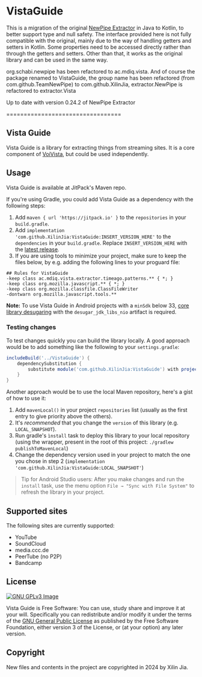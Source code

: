
# VistaGuide

This is a migration of the original [NewPipe Extractor](https://github.com/TeamNewPipe/NewPipeExtractor) in Java to Kotlin, to better support type and null safety.  The interface provided here is not fully compatible with the original, mainly due to the way of handling getters and setters in Kotlin.  Some properties need to be accessed directly rather than through the getters and setters.  Other than that, it works as the original library and can be used in the same way.

org.schabi.newpipe has been refactored to ac.mdiq.vista.  And of course the package renamed to VistaGuide, the group name has been refactored (from com.github.TeamNewPipe) to com.github.XilinJia, extractor.NewPipe is refactored to extractor.Vista

Up to date with version 0.24.2 of NewPipe Extractor

=================================
## Vista Guide

Vista Guide is a library for extracting things from streaming sites. It is a core component of [VoiVista](https://github.com/XilinJia/Vista), but could be used independently.

## Usage

Vista Guide is available at JitPack's Maven repo.

If you're using Gradle, you could add Vista Guide as a dependency with the following steps:

1. Add `maven { url 'https://jitpack.io' }` to the `repositories` in your `build.gradle`.
2. Add `implementation 'com.github.XilinJia:VistaGuide:INSERT_VERSION_HERE'` to the `dependencies` in your `build.gradle`. Replace `INSERT_VERSION_HERE` with the [latest release](https://github.com/XilinJia/VistaGuide/releases/latest).
3. If you are using tools to minimize your project, make sure to keep the files below, by e.g. adding the following lines to your proguard file:
 ```
## Rules for VistaGuide
-keep class ac.mdiq.vista.extractor.timeago.patterns.** { *; }
-keep class org.mozilla.javascript.** { *; }
-keep class org.mozilla.classfile.ClassFileWriter
-dontwarn org.mozilla.javascript.tools.**
```

**Note:** To use Vista Guide in Android projects with a `minSdk` below 33, [core library desugaring](https://developer.android.com/studio/write/java8-support#library-desugaring) with the `desugar_jdk_libs_nio` artifact is required.

### Testing changes

To test changes quickly you can build the library locally. A good approach would be to add something like the following to your `settings.gradle`:

```groovy
includeBuild('../VistaGuide') {
    dependencySubstitution {
        substitute module('com.github.XilinJia:VistaGuide') with project(':extractor')
    }
}
```
Another approach would be to use the local Maven repository, here's a gist of how to use it:

1. Add `mavenLocal()` in your project `repositories` list (usually as the first entry to give priority above the others).
2. It's _recommended_ that you change the `version` of this library (e.g. `LOCAL_SNAPSHOT`).
3. Run gradle's `ìnstall` task to deploy this library to your local repository (using the wrapper, present in the root of this project: `./gradlew publishToMavenLocal`)
4. Change the dependency version used in your project to match the one you chose in step 2 (`implementation 'com.github.XilinJia:VistaGuide:LOCAL_SNAPSHOT'`)

> Tip for Android Studio users: After you make changes and run the `install` task, use the menu option `File → "Sync with File System"` to refresh the library in your project.

## Supported sites

The following sites are currently supported:

- YouTube
- SoundCloud
- media.ccc.de
- PeerTube (no P2P)
- Bandcamp

## License

[![GNU GPLv3 Image](https://www.gnu.org/graphics/gplv3-127x51.png)](https://www.gnu.org/licenses/gpl-3.0.en.html)

Vista Guide is Free Software: You can use, study share and improve it at your
will. Specifically you can redistribute and/or modify it under the terms of the
[GNU General Public License](https://www.gnu.org/licenses/gpl.html) as
published by the Free Software Foundation, either version 3 of the License, or
(at your option) any later version.

## Copyright

New files and contents in the project are copyrighted in 2024 by Xilin Jia.
